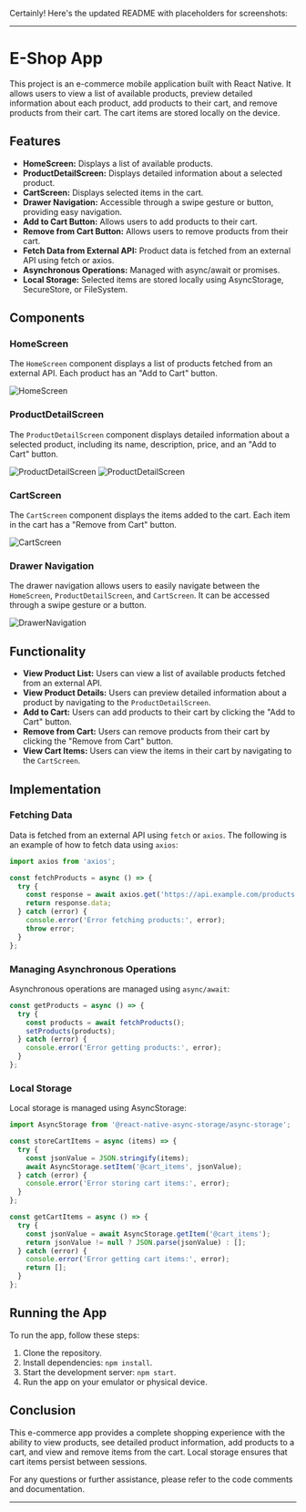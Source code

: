 Certainly! Here's the updated README with placeholders for screenshots:

---

# E-Shop App

This project is an e-commerce mobile application built with React Native. It allows users to view a list of available products, preview detailed information about each product, add products to their cart, and remove products from their cart. The cart items are stored locally on the device.

## Features

- **HomeScreen:** Displays a list of available products.
- **ProductDetailScreen:** Displays detailed information about a selected product.
- **CartScreen:** Displays selected items in the cart.
- **Drawer Navigation:** Accessible through a swipe gesture or button, providing easy navigation.
- **Add to Cart Button:** Allows users to add products to their cart.
- **Remove from Cart Button:** Allows users to remove products from their cart.
- **Fetch Data from External API:** Product data is fetched from an external API using fetch or axios.
- **Asynchronous Operations:** Managed with async/await or promises.
- **Local Storage:** Selected items are stored locally using AsyncStorage, SecureStore, or FileSystem.

## Components

### HomeScreen

The `HomeScreen` component displays a list of products fetched from an external API. Each product has an "Add to Cart" button.

![HomeScreen](/project7/assets/Screenshots/home.jpg)

### ProductDetailScreen

The `ProductDetailScreen` component displays detailed information about a selected product, including its name, description, price, and an "Add to Cart" button.

![ProductDetailScreen](/project7/assets/Screenshots/details.jpg)
![ProductDetailScreen](/project7/assets/Screenshots/detail2.jpg)

### CartScreen

The `CartScreen` component displays the items added to the cart. Each item in the cart has a "Remove from Cart" button.

![CartScreen](/project7/assets/Screenshots/cart.jpg)

### Drawer Navigation

The drawer navigation allows users to easily navigate between the `HomeScreen`, `ProductDetailScreen`, and `CartScreen`. It can be accessed through a swipe gesture or a button.

![DrawerNavigation](./project7/assets/Screenshots/side.png)

## Functionality

- **View Product List:** Users can view a list of available products fetched from an external API.
- **View Product Details:** Users can preview detailed information about a product by navigating to the `ProductDetailScreen`.
- **Add to Cart:** Users can add products to their cart by clicking the "Add to Cart" button.
- **Remove from Cart:** Users can remove products from their cart by clicking the "Remove from Cart" button.
- **View Cart Items:** Users can view the items in their cart by navigating to the `CartScreen`.

## Implementation

### Fetching Data

Data is fetched from an external API using `fetch` or `axios`. The following is an example of how to fetch data using `axios`:

```javascript
import axios from 'axios';

const fetchProducts = async () => {
  try {
    const response = await axios.get('https://api.example.com/products');
    return response.data;
  } catch (error) {
    console.error('Error fetching products:', error);
    throw error;
  }
};
```

### Managing Asynchronous Operations

Asynchronous operations are managed using `async/await`:

```javascript
const getProducts = async () => {
  try {
    const products = await fetchProducts();
    setProducts(products);
  } catch (error) {
    console.error('Error getting products:', error);
  }
};
```

### Local Storage

Local storage is managed using AsyncStorage:

```javascript
import AsyncStorage from '@react-native-async-storage/async-storage';

const storeCartItems = async (items) => {
  try {
    const jsonValue = JSON.stringify(items);
    await AsyncStorage.setItem('@cart_items', jsonValue);
  } catch (error) {
    console.error('Error storing cart items:', error);
  }
};

const getCartItems = async () => {
  try {
    const jsonValue = await AsyncStorage.getItem('@cart_items');
    return jsonValue != null ? JSON.parse(jsonValue) : [];
  } catch (error) {
    console.error('Error getting cart items:', error);
    return [];
  }
};
```

## Running the App

To run the app, follow these steps:

1. Clone the repository.
2. Install dependencies: `npm install`.
3. Start the development server: `npm start`.
4. Run the app on your emulator or physical device.

## Conclusion

This e-commerce app provides a complete shopping experience with the ability to view products, see detailed product information, add products to a cart, and view and remove items from the cart. Local storage ensures that cart items persist between sessions.

For any questions or further assistance, please refer to the code comments and documentation.

---
